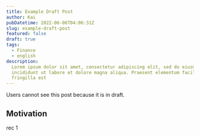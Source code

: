 ```yaml
---
title: Example Draft Post
author: Kai
pubDatetime: 2022-06-06T04:06:31Z
slug: example-draft-post
featured: false
draft: true
tags:
  - Finance
  - english
description:
  Lorem ipsum dolor sit amet, consectetur adipiscing elit, sed do eiusmod tempor
  incididunt ut labore et dolore magna aliqua. Praesent elementum facilisis leo vel
  fringilla est
---
```


Users cannot see this post because it is in draft.

## Motivation

rec 1
